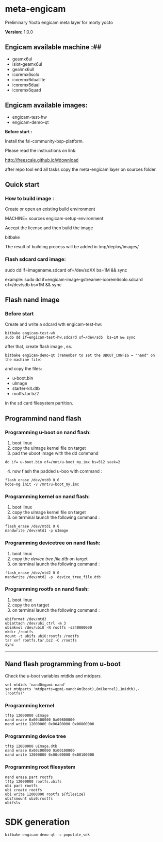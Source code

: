 meta-engicam
============

Preliminary Yocto engicam meta layer for morty yocto

__Version:__ 1.0.0

## Engicam available machine :##

* geamx6ul
* isiot-geamx6ul
* gealmx6ull
* icoremx6solo
* icoremx6duallite
* icoremx6dual
* icoremx6quad


## Engicam available images:

* engicam-test-hw
* engicam-demo-qt


__Before start :__

Install the fsl-community-bsp-platform.

Please read the instructions on link:

http://freescale.github.io/#download

after repo tool end all tasks copy the meta-engicam  layer on sources folder.

## Quick start

### How to build image :

Create or open an existing build environment

MACHINE=<icoreM6 machine name> sources engicam-setup-environment <build directory>

Accept the license and then build the image

bitbake <image name>

The result of building process will be added in tmp/deploy/images/<machine name>

### Flash sdcard card image:

sudo dd if=imagename.sdcard of=/dev/sdXX  bs=1M && sync

example:
sudo dd if=engicam-image-gstreamer-icorem6solo.sdcard of=/dev/sdb  bs=1M && sync


## Flash nand image


### Before start

Create and write a sdcard wth engicam-test-hw:

```
bitbake engicam-test-wh
sudo dd if=engicam-test-hw.sdcard of=/dev/sdb  bs=1M && sync
```

after that, create flash image , es.
```
bitbake engicam-demo-qt (remenber to set the UBOOT_CONFIG = "nand" on the machine file)
```

and copy the files:
* u-boot.bin
* uImage
* starter-kit.dtb
* rootfs.tar.bz2

in the sd card filesystem partition.

## Programmind nand flash

### Programming u-boot on nand flash:

1. boot linux
2. copy the uImage kernel file on target
3. pad the uboot image with the dd command
```shell
dd if= u-boot.bin of=/mnt/u-boot_my.imx bs=512 seek=2
```

4. now flash the padded u-boo with command :
```shell
flash_erase /dev/mtd0 0 0
kobs-ng init -v /mnt/u-boot_my.imx
```

### Programming kernel on nand flash:

1. boot linux
2. copy the uImage kernel file on target
3. on terminal launch the following command :

```shell
flash_erase /dev/mtd1 0 0
nandwrite /dev/mtd1 -p uImage
```

### Programming devicetree on nand flash:
1. boot linux
2. copy the _device tree file.dtb_ on target
3. on terminal launch the following command :

```shell
flash_erase /dev/mtd2 0 0
nandwrite /dev/mtd2 -p  device_tree_file.dtb
```

### Programming rootfs on nand flash:
1. boot linux
2. copy the  on target
3. on terminal launch the following command :

```shell
ubiformat /dev/mtd3
ubiattach /dev/ubi_ctrl -m 3
ubimkvol /dev/ubi0 -N rootfs -s240000000
mkdir /rootfs
mount -t ubifs ubi0:rootfs /rootfs
tar xvf rootfs.tar.bz2 -C /rootfs
sync
```

________________________________________________________________________________

## Nand flash programming from u-boot

Check the u-boot variables mtdids and mtdpars.

```
set mtdids 'nand0=gpmi-nand'
set mtdparts 'mtdparts=gpmi-nand:4m(boot),8m(kernel),1m(dtb),-(rootfs)'
```

### Programming kernel
```
tftp 12000000 uImage
nand erase 0x00400000 0x00800000
nand write 12000000 0x00400000 0x00800000
```

### Programming device tree
```
tftp 12000000 uImage.dtb
nand erase 0x00c00000 0x00100000
nand write 12000000 0x00c00000 0x00100000
```

### Programming root filesystem
```
nand erase.part rootfs
tftp 12000000 rootfs.ubifs
ubi part rootfs
ubi create rootfs
ubi write 12000000 rootfs ${filesize}
ubifsmount ubi0:rootfs
ubifsls
```
# SDK generation

```
bitbake engicam-demo-qt -c populate_sdk
```
